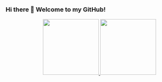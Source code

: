 ### Hi there 👋 Welcome to my GitHub!

<div align="center">
  <a href="https://github.com/nataliabonafe">
  <img height="150em" src="https://github-readme-stats.vercel.app/api?username=nataliabonafe&show_icons=true&theme=midnight-purple&include_all_commits=true&count_private=true"/>
  <img height="150em" src="https://github-readme-stats.vercel.app/api/top-langs/?username=nataliabonafe&layout=compact&langs_count=7&theme=midnight-purple"/>
</div>

  ##
  
<!--
**nataliabonafe/nataliabonafe** is a ✨ _special_ ✨ repository because its `README.md` (this file) appears on your GitHub profile.

Here are some ideas to get you started:

- 🔭 I’m currently working on ...
- 🌱 I’m currently learning ...
- 👯 I’m looking to collaborate on ...
- 🤔 I’m looking for help with ...
- 💬 Ask me about ...
- 📫 How to reach me: ...
- 😄 Pronouns: ...
- ⚡ Fun fact: ...
-->
